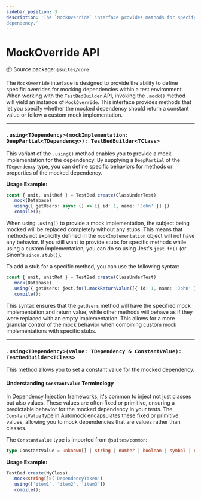 ```yaml
---
sidebar_position: 3
description: 'The `MockOverride` interface provides methods for specifying the value or mock implementation to be used for a mocked
dependency.'
---
```


# MockOverride API

:package: Source package: `@suites/core`

The `MockOverride` interface is designed to provide the ability to define specific overrides for mocking dependencies
within a test environment. When working with the `TestBedBuilder` API, invoking the `.mock()` method will yield an
instance of `MockOverride`. This interface provides methods that let you specify whether the mocked dependency should
return a constant value or follow a custom mock implementation.

---

### `.using<TDependency>(mockImplementation: DeepPartial<TDependency>): TestBedBuilder<TClass>`

This variant of the `.using()` method enables you to provide a mock implementation for the dependency. By supplying
a `DeepPartial` of the `TDependency` type, you can define specific behaviors for methods or properties of the mocked
dependency.

**Usage Example:**

```typescript
const { unit, unitRef } = TestBed.create(ClassUnderTest)
  .mock(Database)
  .using({ getUsers: async () => [{ id: 1, name: 'John' }] })
  .compile();
```

When using `.using()` to provide a mock implementation, the subject being mocked will be replaced completely without any
stubs. This means that methods not explicitly defined in the `mockImplementation` object will not have any behavior. If
you still want to provide stubs for specific methods while using a custom implementation, you can do so using
Jest's `jest.fn()` (or Sinon's `sinon.stub()`).

To add a stub for a specific method, you can use the following syntax:

```typescript
const { unit, unitRef } = TestBed.create(ClassUnderTest)
  .mock(Database)
  .using({ getUsers: jest.fn().mockReturnValue([{ id: 1, name: 'John' }]) })
  .compile();
```

This syntax ensures that the `getUsers` method will have the specified mock implementation and return value, while other
methods will behave as if they were replaced with an empty implementation. This allows for a more granular control of
the mock behavior when combining custom mock implementations with specific stubs.

---

### `.using<TDependency>(value: TDependency & ConstantValue): TestBedBuilder<TClass>`

This method allows you to set a constant value for the mocked dependency.

#### Understanding `ConstantValue` Terminology

In Dependency Injection frameworks, it's common to inject not just classes but also values. These values are often fixed
or primitive, ensuring a predictable behavior for the mocked dependency in your tests. The `ConstantValue` type in
Automock encapsulates these fixed or primitive values, allowing you to mock dependencies that are values rather than
classes.

The `ConstantValue` type is imported from `@suites/common`:

```typescript
type ConstantValue = unknown[] | string | number | boolean | symbol | null;
```

**Usage Example:**

```typescript
TestBed.create(MyClass)
  .mock<string[]>('DependencyToken')
  .using(['item1', 'item2', 'item3'])
  .compile();
```

